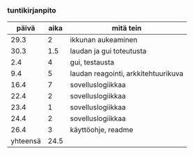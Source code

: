 ### tuntikirjanpito

päivä | aika | mitä tein
------------ | ------------ | ------------
29.3 | 2 | ikkunan aukeaminen
30.3 | 1.5 | laudan ja gui toteutusta
2.4 | 4 | gui, testausta
9.4 | 5 | laudan reagointi, arkkitehtuurikuva
16.4 | 7 | sovelluslogiikkaa
22.4 | 2 | sovelluslogiikkaa
23.4 | 1 | sovelluslogiikkaa
24.4 | 2 | sovelluslogiikkaa
26.4 | 3 | käyttöohje, readme
yhteensä | 24.5 |
